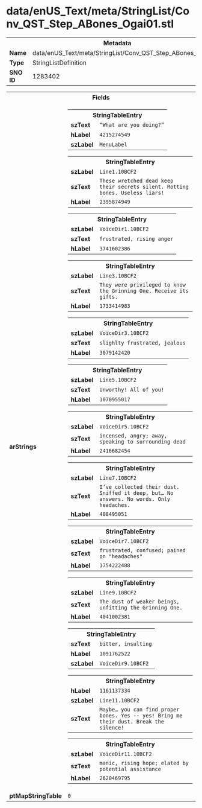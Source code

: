 <h1>data/enUS_Text/meta/StringList/Conv_QST_Step_ABones_Ogai01.stl</h1><table><tr><th colspan="100%">Metadata</th></tr><tr><td><b>Name</b></td><td>data/enUS_Text/meta/StringList/Conv_QST_Step_ABones_Ogai01.stl</td></tr><tr><td><b>Type</b></td><td>StringListDefinition</td></tr><tr><td><b>SNO ID</b></td><td>1283402</td></tr></table>

<table><tr><th colspan="100%">Fields</th></tr><tr><td><b>arStrings</b></td><td><table><tr><th colspan="100%">StringTableEntry</th></tr><tr><td><b>szText</b></td><td><code>“What are you doing?”</code></td></tr><tr><td><b>hLabel</b></td><td><code>4215274549</code></td></tr><tr><td><b>szLabel</b></td><td><code>MenuLabel</code></td></tr></table>


<table><tr><th colspan="100%">StringTableEntry</th></tr><tr><td><b>szLabel</b></td><td><code>Line1.10BCF2</code></td></tr><tr><td><b>szText</b></td><td><code>These wretched dead keep their secrets silent. Rotting bones. Useless liars!</code></td></tr><tr><td><b>hLabel</b></td><td><code>2395874949</code></td></tr></table>


<table><tr><th colspan="100%">StringTableEntry</th></tr><tr><td><b>szLabel</b></td><td><code>VoiceDir1.10BCF2</code></td></tr><tr><td><b>szText</b></td><td><code>frustrated, rising anger</code></td></tr><tr><td><b>hLabel</b></td><td><code>3741602386</code></td></tr></table>


<table><tr><th colspan="100%">StringTableEntry</th></tr><tr><td><b>szLabel</b></td><td><code>Line3.10BCF2</code></td></tr><tr><td><b>szText</b></td><td><code>They were privileged to know the Grinning One. Receive its gifts.</code></td></tr><tr><td><b>hLabel</b></td><td><code>1733414983</code></td></tr></table>


<table><tr><th colspan="100%">StringTableEntry</th></tr><tr><td><b>szLabel</b></td><td><code>VoiceDir3.10BCF2</code></td></tr><tr><td><b>szText</b></td><td><code>slighlty frustrated, jealous</code></td></tr><tr><td><b>hLabel</b></td><td><code>3079142420</code></td></tr></table>


<table><tr><th colspan="100%">StringTableEntry</th></tr><tr><td><b>szLabel</b></td><td><code>Line5.10BCF2</code></td></tr><tr><td><b>szText</b></td><td><code>Unworthy! All of you!</code></td></tr><tr><td><b>hLabel</b></td><td><code>1070955017</code></td></tr></table>


<table><tr><th colspan="100%">StringTableEntry</th></tr><tr><td><b>szLabel</b></td><td><code>VoiceDir5.10BCF2</code></td></tr><tr><td><b>szText</b></td><td><code>incensed, angry; away, speaking to surrounding dead</code></td></tr><tr><td><b>hLabel</b></td><td><code>2416682454</code></td></tr></table>


<table><tr><th colspan="100%">StringTableEntry</th></tr><tr><td><b>szLabel</b></td><td><code>Line7.10BCF2</code></td></tr><tr><td><b>szText</b></td><td><code>I’ve collected their dust. Sniffed it deep, but… No answers. No words. Only headaches.</code></td></tr><tr><td><b>hLabel</b></td><td><code>408495051</code></td></tr></table>


<table><tr><th colspan="100%">StringTableEntry</th></tr><tr><td><b>szLabel</b></td><td><code>VoiceDir7.10BCF2</code></td></tr><tr><td><b>szText</b></td><td><code>frustrated, confused; pained on "headaches"</code></td></tr><tr><td><b>hLabel</b></td><td><code>1754222488</code></td></tr></table>


<table><tr><th colspan="100%">StringTableEntry</th></tr><tr><td><b>szLabel</b></td><td><code>Line9.10BCF2</code></td></tr><tr><td><b>szText</b></td><td><code>The dust of weaker beings, unfitting the Grinning One.</code></td></tr><tr><td><b>hLabel</b></td><td><code>4041002381</code></td></tr></table>


<table><tr><th colspan="100%">StringTableEntry</th></tr><tr><td><b>szText</b></td><td><code>bitter, insulting</code></td></tr><tr><td><b>hLabel</b></td><td><code>1091762522</code></td></tr><tr><td><b>szLabel</b></td><td><code>VoiceDir9.10BCF2</code></td></tr></table>


<table><tr><th colspan="100%">StringTableEntry</th></tr><tr><td><b>hLabel</b></td><td><code>1161137334</code></td></tr><tr><td><b>szLabel</b></td><td><code>Line11.10BCF2</code></td></tr><tr><td><b>szText</b></td><td><code>Maybe… you can find proper bones. Yes -- yes! Bring me their dust. Break the silence!</code></td></tr></table>


<table><tr><th colspan="100%">StringTableEntry</th></tr><tr><td><b>szLabel</b></td><td><code>VoiceDir11.10BCF2</code></td></tr><tr><td><b>szText</b></td><td><code>manic, rising hope; elated by potential assistance</code></td></tr><tr><td><b>hLabel</b></td><td><code>2620469795</code></td></tr></table>


</td></tr><tr><td><b>ptMapStringTable</b></td><td><code>0</code></td></tr></table>

